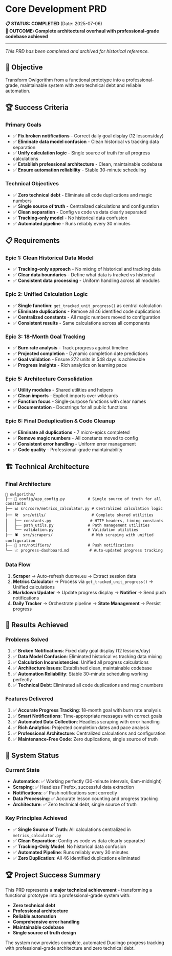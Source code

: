 # Core Development PRD

**📋 STATUS: COMPLETED** (Date: 2025-07-06)  
**🎯 OUTCOME: Complete architectural overhaul with professional-grade codebase achieved**

---
*This PRD has been completed and archived for historical reference.*

## 🎯 **Objective**

Transform Owlgorithm from a functional prototype into a professional-grade, maintainable system with zero technical debt and reliable automation.

## 🏆 **Success Criteria**

### **Primary Goals**
- ✅ **Fix broken notifications** - Correct daily goal display (12 lessons/day)
- ✅ **Eliminate data model confusion** - Clean historical vs tracking data separation
- ✅ **Unify calculation logic** - Single source of truth for all progress calculations
- ✅ **Establish professional architecture** - Clean, maintainable codebase
- ✅ **Ensure automation reliability** - Stable 30-minute scheduling

### **Technical Objectives**
- ✅ **Zero technical debt** - Eliminate all code duplications and magic numbers
- ✅ **Single source of truth** - Centralized calculations and configuration
- ✅ **Clean separation** - Config vs code vs data clearly separated
- ✅ **Tracking-only model** - No historical data confusion
- ✅ **Automated pipeline** - Runs reliably every 30 minutes

## 📋 **Requirements**

### **Epic 1: Clean Historical Data Model**
- ✅ **Tracking-only approach** - No mixing of historical and tracking data
- ✅ **Clear data boundaries** - Define what data is tracked vs historical
- ✅ **Consistent data processing** - Uniform handling across all modules

### **Epic 2: Unified Calculation Logic**
- ✅ **Single function**: `get_tracked_unit_progress()` as central calculation
- ✅ **Eliminate duplications** - Remove all 46 identified code duplications
- ✅ **Centralized constants** - All magic numbers moved to configuration
- ✅ **Consistent results** - Same calculations across all components

### **Epic 3: 18-Month Goal Tracking**
- ✅ **Burn rate analysis** - Track progress against timeline
- ✅ **Projected completion** - Dynamic completion date predictions
- ✅ **Goal validation** - Ensure 272 units in 548 days is achievable
- ✅ **Progress insights** - Rich analytics on learning pace

### **Epic 5: Architecture Consolidation**
- ✅ **Utility modules** - Shared utilities and helpers
- ✅ **Clean imports** - Explicit imports over wildcards
- ✅ **Function focus** - Single-purpose functions with clear names
- ✅ **Documentation** - Docstrings for all public functions

### **Epic 6: Final Deduplication & Code Cleanup**
- ✅ **Eliminate all duplications** - 7 micro-epics completed
- ✅ **Remove magic numbers** - All constants moved to config
- ✅ **Consistent error handling** - Uniform error management
- ✅ **Code quality** - Professional-grade maintainability

## 🏗️ **Technical Architecture**

### **Final Architecture**
```
📁 owlgorithm/
├── 🔧 config/app_config.py          # Single source of truth for all constants
├── 📊 src/core/metrics_calculator.py # Centralized calculation logic
├── 🛠️  src/utils/                    # Complete shared utilities
│   ├── constants.py                 # HTTP headers, timing constants
│   ├── path_utils.py               # Path management utilities  
│   └── validation.py               # Validation utilities
├── 🕷️  src/scrapers/                 # Web scraping with unified configuration
├── 📱 src/notifiers/                # Push notifications
└── 📈 progress-dashboard.md         # Auto-updated progress tracking
```

### **Data Flow**
1. **Scraper** → Auto-refresh duome.eu → Extract session data
2. **Metrics Calculator** → Process via `get_tracked_unit_progress()` → Unified calculations
3. **Markdown Updater** → Update progress display → **Notifier** → Send push notifications
4. **Daily Tracker** → Orchestrate pipeline → **State Management** → Persist progress

## 🎉 **Results Achieved**

### **Problems Solved**
1. ✅ **Broken Notifications**: Fixed daily goal display (12 lessons/day)
2. ✅ **Data Model Confusion**: Eliminated historical vs tracking data mixing
3. ✅ **Calculation Inconsistencies**: Unified all progress calculations
4. ✅ **Architecture Issues**: Established clean, maintainable codebase
5. ✅ **Automation Reliability**: Stable 30-minute scheduling working perfectly
6. ✅ **Technical Debt**: Eliminated all code duplications and magic numbers

### **Features Delivered**
1. ✅ **Accurate Progress Tracking**: 18-month goal with burn rate analysis
2. ✅ **Smart Notifications**: Time-appropriate messages with correct goals
3. ✅ **Automated Data Collection**: Headless scraping with error handling
4. ✅ **Rich Analytics**: Projected completion dates and pace analysis
5. ✅ **Professional Architecture**: Centralized calculations and configuration
6. ✅ **Maintenance-Free Code**: Zero duplications, single source of truth

## 🎯 **System Status**

### **Current State**
- **Automation**: ✅ Working perfectly (30-minute intervals, 6am-midnight)
- **Scraping**: ✅ Headless Firefox, successful data extraction
- **Notifications**: ✅ Push notifications sent correctly
- **Data Processing**: ✅ Accurate lesson counting and progress tracking
- **Architecture**: ✅ Zero technical debt, single source of truth

### **Key Principles Achieved**
- ✅ **Single Source of Truth**: All calculations centralized in `metrics_calculator.py`
- ✅ **Clean Separation**: Config vs code vs data clearly separated
- ✅ **Tracking-Only Model**: No historical data confusion
- ✅ **Automated Pipeline**: Runs reliably every 30 minutes
- ✅ **Zero Duplication**: All 46 identified duplications eliminated

## 🏆 **Project Success Summary**

This PRD represents a **major technical achievement** - transforming a functional prototype into a professional-grade system with:

- **Zero technical debt**
- **Professional architecture**
- **Reliable automation**
- **Comprehensive error handling**
- **Maintainable codebase**
- **Single source of truth design**

The system now provides complete, automated Duolingo progress tracking with professional-grade architecture and zero technical debt. 